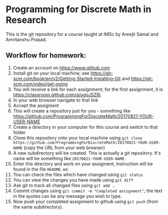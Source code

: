 # Programming for Discrete Math in Research
This is the git repository for a course taught at IMSc by Areejit Samal and Amritanshu Prasad.

## Workflow for homework:

1. Create an account on https://www.github.com
1. Install git on your local machine; see https://git-scm.com/book/en/v2/Getting-Started-Installing-Git and https://git-scm.com/video/get-going
1. You will receive a link for each assignment; for the first assignment, it is https://classroom.github.com/a/ugoJSZ8I.
1. In your web browser navigate to that link
1. Accept the assigment
1. This will create a repository just for you - something like https://github.com/ProgrammingForDiscreteMath/20170821-YOUR-USER-NAME
1. Create a directory in your computer for this course and switch to that folder
1. Clone this repository onto your local machine using `git clone https://github.com/ProgrammingForDiscreteMath/20170821-YOUR-USER-NAME` (copy the URL from your web browser)
1. A new subdirectory will be created. This is actually a git repository. It's name will be something like `20170821-YOUR-USER-NAME`.
1. Enter this directory and work on your assigment; instruction will be found in the file `README.md`.
1. You can check the files which have changed using `git status`
1. You can view the changes you have made using `git diff`
1. Ask git to track all changed files using `git add .`.
1. Commit changes using `git commit -m "Completed assignment"`; the text in the quotes can be any message you wish to type.
1. Now push your completed assignment to github using `git push` (from the same subdirectory).